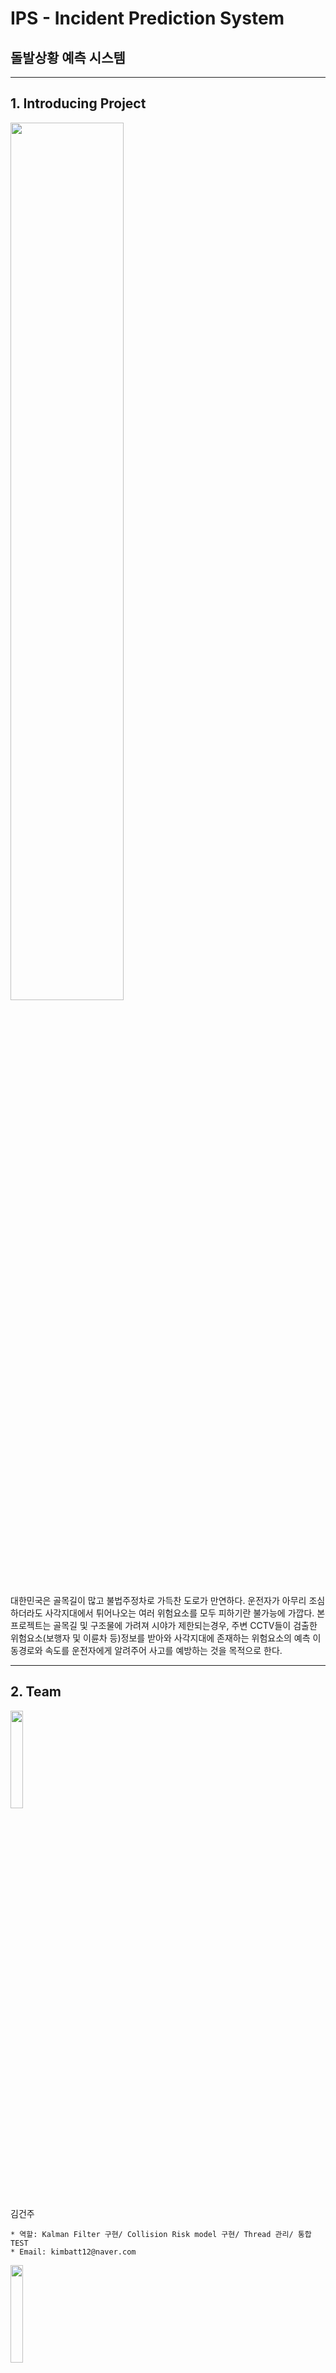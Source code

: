# IPS - Incident Prediction System

## 돌발상황 예측 시스템



- - -
## 1. Introducing Project

<img src =./picture/newsgif.gif width="60%" height="60%">


대한민국은 골목길이 많고 불법주정차로 가득찬 도로가 만연하다. 운전자가 아무리 조심하더라도 사각지대에서 튀어나오는 여러 위험요소를 모두 피하기란 불가능에 가깝다. 본 프로젝트는 골목길 및 구조물에 가려져 시야가 제한되는경우, 주변 CCTV들이 검출한 위험요소(보행자 및 이륜차 등)정보를 받아와 사각지대에 존재하는 위험요소의 예측 이동경로와 속도를 운전자에게 알려주어 사고를 예방하는 것을 목적으로 한다.   



- - -
## 2. Team

<img src =./picture/건주.jpg width="20%" height="20%">

김건주
````
* 역할: Kalman Filter 구현/ Collision Risk model 구현/ Thread 관리/ 통합TEST
* Email: kimbatt12@naver.com
````

<img src =./picture/준영.png width="20%" height="20%">

허준영
````
* 역할:  ROS 통신 구현/ PWM을 이용한 AEB 구현/ 통합TEST/ 보고서 작성/ 최종 마무리
* Email: jass9869@naver.com
````

<img src =./picture/장현.jpg width="20%" height="20%">

백장현
````
* 역할:  Github 관리/ 단안카메라를 이용한 object의 거리검출/ DarkNet 네트워크 성능비교/ 좌표값 Calibration 구현
* Email: qorwkdgus93@gmail.com
````



- - -
## 3. Project Abstracts

<img src =./picture/프로젝트소개_v2.png width="50%" height="50%"> <img src =./picture/PRJ_TestBed.PNG width="40%" height="40%">

In Korea, roads with many alleys and full of illegal parking are rampant. No matter how careful the driver is, it is almost impossible to avoid all the risk factors that pop out of the blind spot. The purpose of this project is to prevent accidents by informing the driver of the predicted path and speed of the risk factors in the blind spot by receiving information on the risk factors (walker, bicycle) detected by the CCTVs in the surrounding area when the visibility is restricted due to being hidden in alleys and structures. 



- - -
## 4. Demonstration Video

<img src =./picture/viewgif.gif width="60%" height="60%">

````
1. Person detected in blind spot
2. Receive location information in real time
3. Calculate the risk of collision with a person
4. If collision risk is upper than 70% operate AEB
````


- - -
## 5. Hardware Structure & Software Diagram

   ### A. Hardware Structure
   <img src =./picture/시퀀스다이어그램_v1.jpg width="50%" height="40%">


   ### B. Sequence Diagram
   <img src =./picture/시퀀스다이어그램_v2.JPG width="50%" height="40%">
   
      
   ### C. Software Algorithm
   <img src =./picture/시퀀스다이어그램_v3.png width="50%" height="40%">
   
   

- - -
## 6. Software Modularity

   ### A. Calibration Pixel to Global
   
   * Theory
   
   <img src =./picture/calibration.PNG width="60%" height="60%">
      
   ````
   * Estimate diatance of detected object using mono-camera
   * Detect with YOLOv3 / YOLOv4
   ````
      
   * Result
   
   <img src =./picture/calibration_0.jpg width="60%" height="60%">


   ### B. Transform Geometry
   
   * Theory
   
   <img src =./picture/Transform_Geometry.PNG width="60%" height="60%">
   
   ````
   * Transform the directions of all cameras in Cardinal Directions
   ````
   
   * Result
   
   <img src =./picture/data_xaviergif.gif width="60%" height="60%">
   
   
   ### C. V2X by ROS
   
   * ROS rqt_graph
   
   <img src =./picture/ROS_rqtGraph.png width="60%" height="60%">
   
   ````
   * Tx(2EA) send to Rx(1EA)
   ````
   
   * Result
   
   <img src =./picture/ROS.PNG width="60%" height="60%">
   
   
   ### D. Predict Crash Risk from Kalman Filter
   
   * Kalman Filter
   
   <img src =./picture/data_KF_gif.gif width="60%" height="60%">
   
   ````
   * Calculate Crash Risk by Kalman Filter
   * This module can predict Crash time and Crash Probability
   ````
      
   * Result
   
   <img src =./picture/data_jetbot.png width="60%" height="60%">
        


- - -
## 7. Development Settings

### Development Languages
````
* C/C++
* Python
* Cuda
* CMake
````

### Development Environment
````
* Ubuntu 18.04 LTS
* OpenCV 3.4.0
* Cuda 10.0
* DarkNet Yolo3
* NVIDIA Xavier AGX
* NVIDIA Jetson Nano
* ROS Melodic
* Logitec HD USB Camera (1080p
````
   
### Libraries
````
* DarkNet Yolo3 / Yolo3 tiny / Yolo4 / Yolo4 tiny
* Python
* OpenCV
* ROS
````

  
<!--
## 4. 기타
-->
